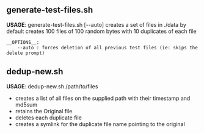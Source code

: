 ## generate-test-files.sh

__USAGE__: generate-test-files.sh [--auto]
    creates a set of files in ./data
    by default creates 100 files of 100 random bytes with 10 duplicates of each file

    __OPTIONS__:
        --auto : forces deletion of all previous test files (ie: skips the delete prompt)



## dedup-new.sh

__USAGE__: dedup-new.sh /path/to/files
  - creates a list of all files on the supplied path with their timestamp and md5sum
  - retains the Original file
  - deletes each duplicate file
  - creates a symlink for the duplicate file name pointing to the original
 
 